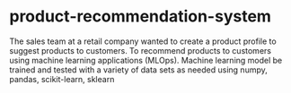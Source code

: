 # product-recommendation-system
The sales team at a retail company wanted to create a product profile to suggest products to customers. To recommend products to customers using machine learning applications (MLOps). Machine learning model be trained and tested with a variety of data sets as needed using  numpy, pandas, scikit-learn, sklearn
